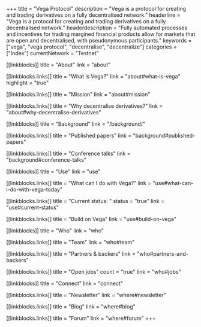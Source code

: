 +++
title = "Vega Protocol"
description = "Vega is a protocol for creating and trading derivatives on a fully decentralised network."
headerline = "Vega is a protocol for creating and trading derivatives on a fully decentralised network."
headerdescription = "Fully automated processes and incentives for trading margined financial products allow for markets that are open and decentralised, with pseudonymous participants."
keywords = ["vega", "vega protocol", "decentralise", "decentralize"]
categories = ["Index"]
currentNetwork = "Testnet"

[[linkblocks]]
  title = "About"
  link = "about"

  [[linkblocks.links]]
  title = "What is Vega?"
  link = "about#what-is-vega"
  highlight = "true"

  [[linkblocks.links]]
  title = "Mission"
  link = "about#mission"

  [[linkblocks.links]]
  title = "Why decentralise derivatives?"
  link = "about#why-decentralise-derivatives"

[[linkblocks]]
  title = "Background"
  link = "/background/"

  [[linkblocks.links]]
  title = "Published papers"
  link = "background#published-papers"

  [[linkblocks.links]]
  title = "Conference talks"
  link = "background#conference-talks"

[[linkblocks]]
  title = "Use"
  link = "use"

  [[linkblocks.links]]
  title = "What can I do with Vega?"
  link = "use#what-can-i-do-with-vega-today"

  [[linkblocks.links]]
  title = "Current status: "
  status = "true"
  link = "use#current-status"

  [[linkblocks.links]]
  title = "Build on Vega"
  link = "use#build-on-vega"

[[linkblocks]]
  title = "Who"
  link = "who"

  [[linkblocks.links]]
  title = "Team"
  link = "who#team"

  [[linkblocks.links]]
  title = "Partners & backers"
  link = "who#partners-and-backers"

  [[linkblocks.links]]
  title = "Open jobs"
  count = "true"
  link = "who#jobs"

[[linkblocks]]
  title = "Connect"
  link = "connect"

  [[linkblocks.links]]
  title = "Newsletter"
  link = "where#newsletter"

  [[linkblocks.links]]
  title = "Blog"
  link = "where#blog"

  [[linkblocks.links]]
  title = "Forum"
  link = "where#forum"
+++

